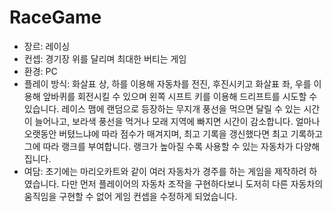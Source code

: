 # RaceGame
- 장르: 레이싱
- 컨셉: 경기장 위를 달리며 최대한 버티는 게임
- 환경: PC
- 플레이 방식:
화살표 상, 하를 이용해 자동차를 전진, 후진시키고 화살표 좌, 우를 이용해 앞바퀴를 회전시킬 수 있으며 왼쪽 시프트 키를 이용해 드리프트를 시도할 수 있습니다.
레이스 맴에 랜덤으로 등장하는 무지개 풍선을 먹으면 달릴 수 있는 시간이 늘어나고, 보라색 풍선을 먹거나 모래 지역에 빠지면 시간이 감소합니다.
얼마나 오랫동안 버텼느냐에 따라 점수가 매겨지며, 최고 기록을 갱신했다면 최고 기록하고 그에 따라 랭크를 부여합니다.
랭크가 높아질 수록 사용할 수 있는 자동차가 다양해집니다.
- 여담:
초기에는 마리오카트와 같이 여러 자동차가 경주를 하는 게임을 제작하려 하였습니다.
다만 먼저 플레이어의 자동차 조작을 구현하다보니 도저히 다른 자동차의 움직임을 구현할 수 없어 게임 컨셉을 수정하게 되었습니다.
